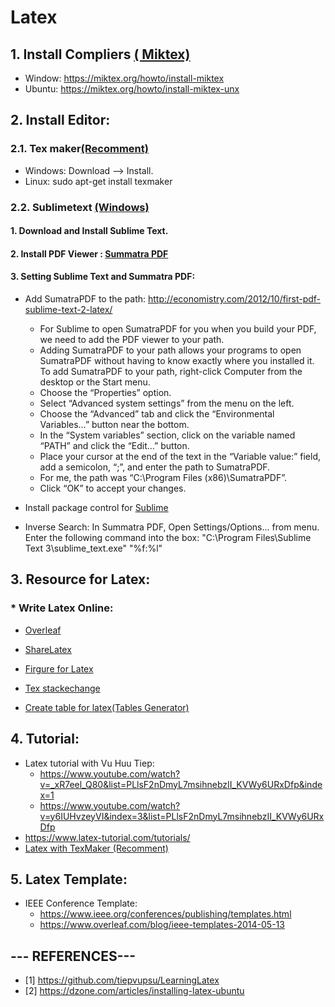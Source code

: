 # Latex 

## 1. Install Compliers [( Miktex)](https://miktex.org/)
- Window: https://miktex.org/howto/install-miktex
- Ubuntu: https://miktex.org/howto/install-miktex-unx

## 2. Install Editor:
### 2.1. Tex maker[(Recomment)](http://www.xm1math.net/texmaker/)
  + Windows: Download --> Install.
  + Linux: sudo apt-get install texmaker

### 2.2. Sublimetext [(Windows)](https://www.sublimetext.com/3)
####  1. Download and Install Sublime Text.
####  2. Install PDF Viewer : [Summatra PDF](https://www.sumatrapdfreader.org/download-free-pdf-viewer.html)
####  3. Setting Sublime Text and Summatra PDF:
  - Add SumatraPDF to the path: http://economistry.com/2012/10/first-pdf-sublime-text-2-latex/
    - For Sublime to open SumatraPDF for you when you build your PDF, we need to add the PDF viewer to your path. 
    - Adding SumatraPDF to your path allows your programs to open SumatraPDF without having to know exactly where you installed it. To add SumatraPDF to your path, right-click Computer from the desktop or the Start menu. 
    - Choose the “Properties” option. 
    -  Select “Advanced system settings” from the menu on the left. 
    - Choose the “Advanced” tab and click the “Environmental Variables…” button near the bottom. 
    - In the “System variables” section, click on the variable named “PATH” and click the “Edit…” button.
    - Place your cursor at the end of the text in the “Variable value:” field, add a semicolon, “;”, and enter the path to SumatraPDF. 
    - For me, the path was “C:\Program Files (x86)\SumatraPDF”. 
    - Click “OK” to accept your changes.

  - Install package control for [Sublime](https://packagecontrol.io/installation#st3)
  - Inverse Search: In Summatra PDF, Open Settings/Options... from menu. Enter the following command into the box:
    "C:\Program Files\Sublime Text 3\sublime_text.exe" "%f:%l"
    
## 3. Resource for Latex:
###  * Write Latex Online:
  - [Overleaf](https://www.overleaf.com)
  - [ShareLatex](https://www.sharelatex.com/)
  
  - [Firgure for Latex](http://www.texample.net/tikz/examples/)
  - [Tex stackechange](https://tex.stackexchange.com/)
  - [Create table for latex(Tables Generator)](http://www.tablesgenerator.com/)
 
## 4. Tutorial:
  - Latex tutorial with Vu Huu Tiep:
    + https://www.youtube.com/watch?v=_xR7eel_Q80&list=PLlsF2nDmyL7msihnebzII_KVWy6URxDfp&index=1
    + https://www.youtube.com/watch?v=y6IUHvzeyVI&index=3&list=PLlsF2nDmyL7msihnebzII_KVWy6URxDfp
  - https://www.latex-tutorial.com/tutorials/  
  - [Latex with TexMaker (Recomment)](https://www.youtube.com/watch?v=SoDv0qhyysQ)
  
## 5. Latex Template:
  - IEEE Conference Template: 
    - https://www.ieee.org/conferences/publishing/templates.html
    - https://www.overleaf.com/blog/ieee-templates-2014-05-13

## --- REFERENCES---
- [1] https://github.com/tiepvupsu/LearningLatex
- [2] https://dzone.com/articles/installing-latex-ubuntu
